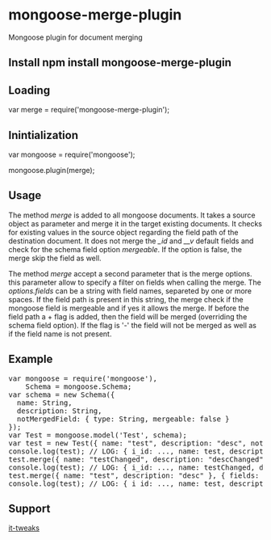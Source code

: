 # mongoose-merge-plugin

Mongoose plugin for document merging

## Install npm install mongoose-merge-plugin

## Loading

  var merge = require('mongoose-merge-plugin');

## Inintialization

  var mongoose = require('mongoose');
  
  mongoose.plugin(merge);

## Usage

The method <i>merge</i> is added to all mongoose documents. It takes a source object as parameter and merge it in the target existing documents. It checks for existing values in the source object regarding the field path of the destination document.
It does not merge the <i>\_id</i> and <i>\_\_v</i> default fields and check for the schema field option <i>mergeable</i>. If the option is false, the merge skip the field as well.

The method <i>merge</i> accept a second parameter that is the merge options. this parameter allow to specify a filter on fields when calling the merge. The <i>options.fields </i> can be a string with field names, separeted by one or more spaces. If the field path is present in this string, the merge check if the mongoose field is mergeable and if yes it allows the merge. If before the field path a + flag is added, then the field will be merged (overriding the schema field option). If the flag is '-' the field will not be merged as well as if the field name is not present.

## Example

<pre>
var mongoose = require('mongoose'),
    Schema = mongoose.Schema;
var schema = new Schema({
  name: String,
  description: String,
  notMergedField: { type: String, mergeable: false }
});
var Test = mongoose.model('Test', schema);
var test = new Test({ name: "test", description: "desc", notMergedField: "testNMF" });
console.log(test); // LOG: { i_id: ..., name: test, description: desc, notMergedField: testNMF ...}
test.merge({ name: "testChanged", description: "descChanged", notMergedField: "testNMFChanged" });
console.log(test); // LOG: { i_id: ..., name: testChanged, description: descChanged, notMergedField: testNMF ...}
test.merge({ name: "test", description: "desc" }, { fields: "-description" });
console.log(test); // LOG: { i_id: ..., name: test, description: descChanged, notMergedField: testNMF ...}
</pre>

## Support

<a href="http://www.it-tweaks.com/" target="_blank">it-tweaks</a>
